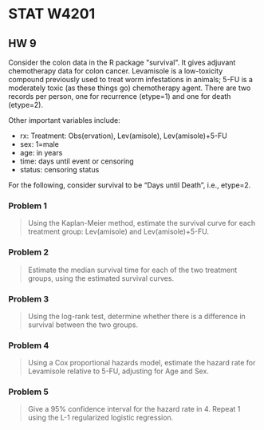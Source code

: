 # STAT W4201

## HW 9

Consider the colon data in the R package "survival". It gives adjuvant chemotherapy data for colon cancer. Levamisole is a low-toxicity compound previously used to treat worm infestations in animals; 5-FU is a moderately toxic (as these things go) chemotherapy agent. There are two records per person, one for recurrence (etype=1) and one for death (etype=2).

Other important variables include:
- rx: Treatment: Obs(ervation), Lev(amisole), Lev(amisole)+5-FU
- sex: 1=male 
- age: in years 
- time: days until event or censoring 
- status: censoring status

For the following, consider survival to be “Days until Death”, i.e., etype=2.

### Problem 1

> Using the Kaplan-Meier method, estimate the survival curve for each treatment group: Lev(amisole) and Lev(amisole)+5-FU.

### Problem 2

> Estimate the median survival time for each of the two treatment groups, using the estimated survival curves.

### Problem 3

> Using the log-rank test, determine whether there is a difference in survival between the two groups.

### Problem 4
> Using a Cox proportional hazards model, estimate the hazard rate for Levamisole relative to 5-FU, adjusting for Age and Sex.

### Problem 5

> Give a 95% confidence interval for the hazard rate in 4.
> Repeat 1 using the L-1 regularized logistic regression.
